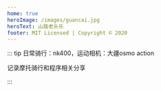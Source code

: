 ```yaml
---
home: true
heroImage: /images/guancai.jpg
heroText: 山路老头乐
footer: MIT Licensed | Copyright © 2020
---
```


::: tip 日常骑行：nk400，运动相机：大疆osmo action

记录摩托骑行和程序相关分享

:::
